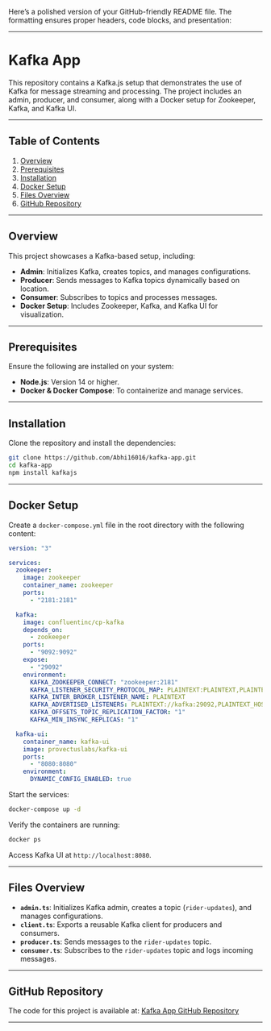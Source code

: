 Here’s a polished version of your GitHub-friendly README file. The formatting ensures proper headers, code blocks, and presentation:

---

# Kafka App

This repository contains a Kafka.js setup that demonstrates the use of Kafka for message streaming and processing. The project includes an admin, producer, and consumer, along with a Docker setup for Zookeeper, Kafka, and Kafka UI.

---

## Table of Contents

1. [Overview](#overview)  
2. [Prerequisites](#prerequisites)  
3. [Installation](#installation)  
4. [Docker Setup](#docker-setup)  
5. [Files Overview](#files-overview)  
6. [GitHub Repository](#github-repository)  

---

## Overview

This project showcases a Kafka-based setup, including:

- **Admin**: Initializes Kafka, creates topics, and manages configurations.  
- **Producer**: Sends messages to Kafka topics dynamically based on location.  
- **Consumer**: Subscribes to topics and processes messages.  
- **Docker Setup**: Includes Zookeeper, Kafka, and Kafka UI for visualization.  

---

## Prerequisites

Ensure the following are installed on your system:

- **Node.js**: Version 14 or higher.  
- **Docker & Docker Compose**: To containerize and manage services.  

---

## Installation

Clone the repository and install the dependencies:

```bash
git clone https://github.com/Abhi16016/kafka-app.git
cd kafka-app
npm install kafkajs
```

---

## Docker Setup

Create a `docker-compose.yml` file in the root directory with the following content:

```yaml
version: "3"

services:
  zookeeper:
    image: zookeeper
    container_name: zookeeper
    ports:
      - "2181:2181"

  kafka:
    image: confluentinc/cp-kafka
    depends_on:
      - zookeeper
    ports:
      - "9092:9092"
    expose:
      - "29092"
    environment:
      KAFKA_ZOOKEEPER_CONNECT: "zookeeper:2181"
      KAFKA_LISTENER_SECURITY_PROTOCOL_MAP: PLAINTEXT:PLAINTEXT,PLAINTEXT_HOST:PLAINTEXT
      KAFKA_INTER_BROKER_LISTENER_NAME: PLAINTEXT
      KAFKA_ADVERTISED_LISTENERS: PLAINTEXT://kafka:29092,PLAINTEXT_HOST://localhost:9092
      KAFKA_OFFSETS_TOPIC_REPLICATION_FACTOR: "1"
      KAFKA_MIN_INSYNC_REPLICAS: "1"

  kafka-ui:
    container_name: kafka-ui
    image: provectuslabs/kafka-ui
    ports:
      - "8080:8080"
    environment:
      DYNAMIC_CONFIG_ENABLED: true
```

Start the services:

```bash
docker-compose up -d
```

Verify the containers are running:

```bash
docker ps
```

Access Kafka UI at `http://localhost:8080`.

---

## Files Overview

- **`admin.ts`**: Initializes Kafka admin, creates a topic (`rider-updates`), and manages configurations.  
- **`client.ts`**: Exports a reusable Kafka client for producers and consumers.  
- **`producer.ts`**: Sends messages to the `rider-updates` topic.  
- **`consumer.ts`**: Subscribes to the `rider-updates` topic and logs incoming messages.  

---

## GitHub Repository

The code for this project is available at: [Kafka App GitHub Repository](https://github.com/Abhi16016/kafka-app)

---
